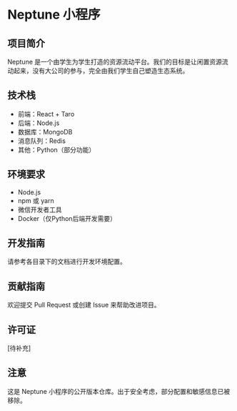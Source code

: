 # Neptune 小程序

## 项目简介
Neptune 是一个由学生为学生打造的资源流动平台。我们的目标是让闲置资源流动起来，没有大公司的参与，完全由我们学生自己塑造生态系统。

## 技术栈
- 前端：React + Taro
- 后端：Node.js
- 数据库：MongoDB
- 消息队列：Redis
- 其他：Python（部分功能）

## 环境要求
- Node.js
- npm 或 yarn
- 微信开发者工具
- Docker（仅Python后端开发需要）

## 开发指南
请参考各目录下的文档进行开发环境配置。

## 贡献指南
欢迎提交 Pull Request 或创建 Issue 来帮助改进项目。

## 许可证
[待补充]

## 注意
这是 Neptune 小程序的公开版本仓库。出于安全考虑，部分配置和敏感信息已被移除。
